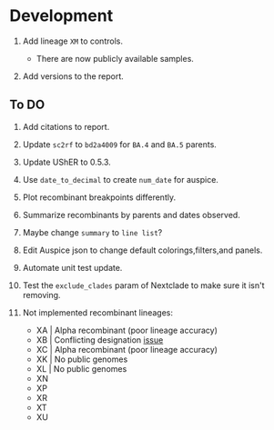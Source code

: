 # Development

1. Add lineage `XM` to controls.

    - There are now publicly available samples.

1. Add versions to the report.

## To DO

1. Add citations to report.
1. Update `sc2rf` to `bd2a4009` for `BA.4` and `BA.5` parents.
1. Update UShER to 0.5.3.
1. Use `date_to_decimal` to create `num_date` for auspice.
1. Plot recombinant breakpoints differently.
1. Summarize recombinants by parents and dates observed.
1. Maybe change `summary` to `line list`?
1. Edit Auspice json to change default colorings,filters,and panels.
1. Automate unit test update.
1. Test the `exclude_clades` param of Nextclade to make sure it isn't removing.
1. Not implemented recombinant lineages:

    - XA | Alpha recombinant (poor lineage accuracy)
    - XB | Conflicting designation [issue](https://github.com/summercms/covid19-pango-designation/commit/26b7359e34a0b2f122215332b6495fea97ff3fe7)
    - XC | Alpha recombinant (poor lineage accuracy)
    - XK | No public genomes
    - XL | No public genomes
    - XN
    - XP
    - XR
    - XT  
    - XU
